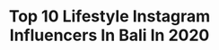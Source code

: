 ---
title: Top 10 Lifestyle Instagram Influencers In Bali In 2020
description: >-
  Find top lifestyle Instagram influencers in Bali in 2020. Most popular hashtags: #bali #lifestyle #travel #dirumahaja.
platform: Instagram
profiles:
  - username: "igawinda"
    fullname: >-
      WINDA
    location: "Indonesia"
    followers: 113463
    engagement: 120
    commentsToLikes: 0.005569
    avatar: "https://scontent-lht6-1.cdninstagram.com/v/t51.2885-19/s320x320/79609260_459251128027892_6878093106080645120_n.jpg?_nc_ht=scontent-lht6-1.cdninstagram.com&_nc_ohc=daphO6fIfwsAX8MzCbZ&oh=6403f38d99a054883c4ff91adde6ac10&oe=5EB2A2C5"
    verified: false
    hashtags: "#selfquarantine, #workfromhome, #plataranmenjangan, #plataranencounter"
  - username: "_miss_bohemian"
    fullname: >-
      Tosca Bali Miss Bohemian
    location: "Indonesia"
    followers: 27988
    engagement: 291
    commentsToLikes: 0.007768
    avatar: "https://scontent-lhr8-1.cdninstagram.com/v/t51.2885-19/s320x320/14693844_278929959171135_1348217013335490560_a.jpg?_nc_ht=scontent-lhr8-1.cdninstagram.com&_nc_ohc=XYsvPUbH6l8AX8YVG_Q&oh=86eafe863d087a6a258ea869a3c6775a&oe=5EBBA42B"
    verified: false
    hashtags: "#balivibes, #indonesia, #roadtrippin, #photooftheday"
  - username: "makasibro"
    fullname: >-
      Oleg Kolosyuk
    location: "Indonesia"
    followers: 2676
    engagement: 1240
    commentsToLikes: 0.125872
    avatar: "https://scontent-lhr8-1.cdninstagram.com/v/t51.2885-19/s320x320/28762999_175727443233387_1923103797563883520_n.jpg?_nc_ht=scontent-lhr8-1.cdninstagram.com&_nc_ohc=MpVo0zlaDS4AX_Cu0Fg&oh=a52feeb48c6cca88f675cf33d05222db&oe=5EBAD8B2"
    verified: false
    hashtags: "#surftraining, #surfbeach, #party, #surfaces"
  - username: "cynthias_travels"
    fullname: >-
      Cynthia Parker
    location: "Indonesia"
    followers: 8307
    engagement: 1188
    commentsToLikes: 0.024876
    avatar: "https://scontent-lhr8-1.cdninstagram.com/v/t51.2885-19/s320x320/46677671_1236189743217794_5613494806736011264_n.jpg?_nc_ht=scontent-lhr8-1.cdninstagram.com&_nc_ohc=dQYhe44JD_IAX9-N68m&oh=8e1e00f53b3b34b43b2c1ba19da0e948&oe=5EB98446"
    verified: false
    hashtags: ""
  - username: "chrisokano"
    fullname: >-
      Chris Okano 🍦
    location: "Indonesia"
    followers: 55559
    engagement: 1565
    commentsToLikes: 0.009276
    avatar: "https://scontent-amt2-1.cdninstagram.com/v/t51.2885-19/s320x320/90951103_216843662912419_4784310881586511872_n.jpg?_nc_ht=scontent-amt2-1.cdninstagram.com&_nc_ohc=RRhoj2LtntEAX_RN_pF&oh=8a79c86430f3b3680947b55f9f389e31&oe=5EB9A442"
    verified: false
    hashtags: "#quarantine, #dirumahaja, #bucin4life, #explorejogja"
  - username: "margoritapasha"
    fullname: >-
      Margarita Pasha
    location: "Indonesia"
    followers: 18211
    engagement: 580
    commentsToLikes: 0.020714
    avatar: "https://scontent-ams4-1.cdninstagram.com/v/t51.2885-19/s320x320/69251393_422501228396992_6126812891178860544_n.jpg?_nc_ht=scontent-ams4-1.cdninstagram.com&_nc_ohc=LO1vzNmlPY0AX-oat0n&oh=7f2d07438eb4c5ec62a71d4f3fd4764f&oe=5EB88D7D"
    verified: false
    hashtags: "#dream, #sport, #healthylifestyle, #lifestyle"
  - username: "apina_kris"
    fullname: >-
      Да, еще один блогер, но какой!
    location: "Indonesia"
    followers: 10727
    engagement: 486
    commentsToLikes: 0.016193
    avatar: "https://scontent-ams4-1.cdninstagram.com/v/t51.2885-19/s320x320/72973314_1294154214102242_2314240490616127488_n.jpg?_nc_ht=scontent-ams4-1.cdninstagram.com&_nc_ohc=YwhKaodBI7UAX9qgMc0&oh=48cff5d2a1a04d324402fb972913d59b&oe=5E830515"
    verified: false
    hashtags: "#tropical, #summer, #goodmood, #swimming"
  - username: "mrvahn"
    fullname: >-
      Steven Setiono
    location: "Indonesia"
    followers: 40347
    engagement: 259
    commentsToLikes: 0.024028
    avatar: "https://scontent-lhr8-1.cdninstagram.com/v/t51.2885-19/s320x320/45764402_703350676718410_2364634261023096832_n.jpg?_nc_ht=scontent-lhr8-1.cdninstagram.com&_nc_ohc=mpO8pPAHjCIAX-_1okU&oh=b5117de89fcc36d9495890332130f0a8&oe=5EBCC7ED"
    verified: false
    hashtags: "#grabfood, #positivevibes, #foodtography, #workfromhome"
  - username: "paul_vanml"
    fullname: >-
      Paul van Mondfrans Lindén
    location: "Indonesia"
    followers: 40927
    engagement: 566
    commentsToLikes: 0.013511
    avatar: "https://scontent-lhr8-1.cdninstagram.com/v/t51.2885-19/s320x320/90513093_1519138541570074_8161643610043842560_n.jpg?_nc_ht=scontent-lhr8-1.cdninstagram.com&_nc_ohc=PEkWlFwkTXcAX95ztir&oh=025132d1c564cfad44ba762272830a00&oe=5EB87C7B"
    verified: false
    hashtags: "#chimieyewear, #oldschoolmotorcycles, #japstyleindonesia, #bmwgs1250"
  - username: "amospabali"
    fullname: >-
      Amo Spa Bali
    location: "Indonesia"
    followers: 25902
    engagement: 274
    commentsToLikes: 0.019749
    avatar: "https://scontent-amt2-1.cdninstagram.com/v/t51.2885-19/10513997_602779819840455_2045524456_a.jpg?_nc_ht=scontent-amt2-1.cdninstagram.com&_nc_ohc=_x0l79ipNXUAX8Kmlzb&oh=c73f5602e26bc92025688d73004a13c4&oe=5EB3E31E"
    verified: false
    hashtags: "#hairspa, #nailsbali, #balievent, #balidelicious"
---
